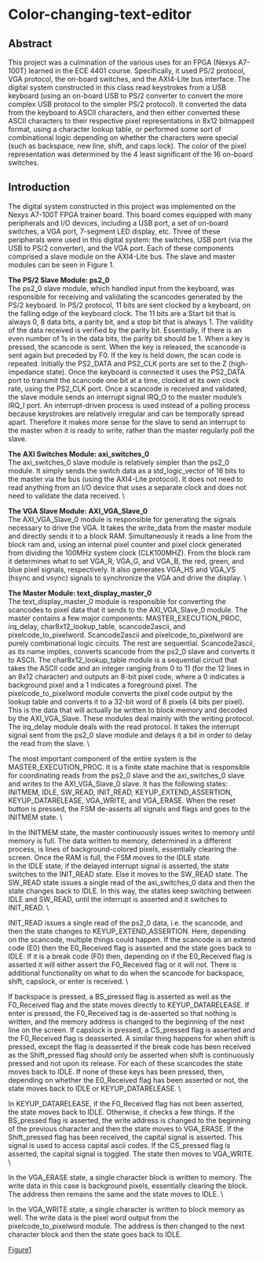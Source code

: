 # Color-changing-text-editor
## Abstract
This project was a culmination of the various uses for an FPGA (Nexys A7-100T) learned in the ECE 4401 course. 
Specifically, it used PS/2 protocol, VGA protocol, the on-board switches, and the AXI4-Lite bus interface. 
The digital system constructed in this class read keystrokes from a USB keyboard (using an on-board USB to PS/2 converter to convert 
the more complex USB protocol to the simpler PS/2 protocol). 
It converted the data from the keyboard to ASCII characters, and then either converted these ASCII characters 
to their respective pixel representations in 8x12 bitmapped format, using a character lookup table, or performed 
some sort of combinational logic depending on whether the characters were special (such as backspace, new line, shift, and caps lock). 
The color of the pixel representation was determined by the 4 least significant of the 16 on-board switches. 

## Introduction
The digital system constructed in this project was implemented on the Nexys A7-100T FPGA trainer board. 
This board comes equipped with many peripherals and I/O devices, including a USB port, a set of on-board switches, 
a VGA port, 7-segment LED display, etc. Three of these peripherals were used in this digital system: the switches, 
USB port (via the USB to PS/2 converter), and the VGA port. Each of these components comprised a slave module on the AXI4-Lite bus. 
The slave and master modules can be seen in Figure 1. 

**The PS/2 Slave Module: ps2_0**  \
The ps2_0 slave module, which handled input from the keyboard, was responsible for receiving and validating the scancodes generated by the PS/2 keyboard. 
In PS/2 protocol, 11 bits are sent clocked by a keyboard, on the falling edge of the keyboard clock. 
The 11 bits are a Start bit that is always 0, 8 data bits, a parity bit, and a stop bit that is always 1. 
The validity of the data received is verified by the parity bit. Essentially, if there is an even number of 1s in the data bits,
the parity bit should be 1. When a key is pressed, the scancode is sent. When the key is released, the scancode is sent again but preceded by F0. 
If the key is held down, the scan code is repeated. Initially the  PS2_DATA and PS2_CLK ports are set to the Z (high-impedance state). 
Once the keyboard is connected it uses the PS2_DATA port to transmit the scancode one bit at a time, clocked at its own clock rate, using the PS2_CLK port. 
Once a scancode is received and validated, the slave module sends an interrupt signal IRQ_O to the master module’s IRQ_I port. 
An interrupt-driven process is used instead of a polling process because keystrokes are relatively irregular and can be temporally spread apart. 
Therefore it makes more sense for the slave to send an interrupt to the master when it is ready to write, rather than the master regularly poll the slave. 

**The AXI Switches Module: axi_switches_0** \
The axi_switches_0 slave module is relatively simpler than the ps2_0 module. 
It simply sends the switch data as a std_logic_vector of 16 bits to the master via the bus (using the AXI4-Lite protocol). 
It does not need to read anything from an I/O device that uses a separate clock and does not need to validate the data received. \

**The VGA Slave Module: AXI_VGA_Slave_0** \
The AXI_VGA_Slave_0 module is responsible for generating the signals necessary to drive the VGA. 
It takes the write_data from the master module and directly sends it to a block RAM. 
Simultaneously it reads a line from the block ram and, using an internal pixel counter and pixel clock generated from dividing 
the 100MHz system clock (CLK100MHZ). From the block ram it determines what to set VGA_R, VGA_G, and VGA_B, the red, green, and blue pixel signals, respectively.
It also generates VGA_HS and VGA_VS (hsync and vsync) signals to synchronize the VGA and drive the display. \

**The Master Module: text_display_master_0** \
	The text_display_master_0 module is responsible for converting the scancodes to pixel data that it sends to the AXI_VGA_Slave_0 module. 
  The master contains a few major components: MASTER_EXECUTION_PROC, irq_delay, char8x12_lookup_table, scancode2ascii, and pixelcode_to_pixelword. 
	Scancode2ascii and pixelcode_to_pixelword are purely combinational logic circuits. The rest are sequential. Scancode2ascii, as its name implies, 
  converts scancode from the ps2_0 slave and converts it to ASCII. The char8x12_lookup_table module is a sequential circuit that takes the ASCII code and 
  an integer ranging from 0 to 11 (for the 12 lines in an 8x12 character) and outputs an 8-bit pixel code, where a 0 indicates a background pixel and a 1 
  indicates a foreground pixel. The pixelcode_to_pixelword module converts the pixel code output by the lookup table and converts it to a 32-bit word of
  8 pixels (4 bits per pixel). This is the data that will actually be written to block memory and decoded by the AXI_VGA_Slave. These modules deal mainly 
  with the writing protocol. The irq_delay module deals with the read protocol. It takes the interrupt signal sent from the ps2_0 slave module and delays 
  it a bit in order to delay the read from the slave. \
  
The most important component of the entire system is the MASTER_EXECUTION_PROC. It is a finite state machine that is responsible for coordinating reads 
  from the ps2_0 slave and the axi_switches_0 slave and writes to the AXI_VGA_Slave_0 slave. It has the following states: INITMEM, IDLE, SW_READ, INIT_READ, 
  KEYUP_EXTEND_ASSERTION, KEYUP_DATARELEASE, VGA_WRITE, and VGA_ERASE. When the reset button is pressed, the FSM de-asserts all signals and flags and goes to 
  the INITMEM state. \
  
In the INITMEM state, the master continuously issues writes to memory until memory is full. The data written to memory, determined in a different process, 
is lines of background-colored pixels, essentially clearing the screen. Once the RAM is full, the FSM moves to the IDLE state. \
In the IDLE state, if the delayed interrupt signal is asserted, the state switches to the INIT_READ state. Else it moves to the SW_READ state. The SW_READ 
state issues a single read of the axi_switches_0 data and then the state changes back to IDLE. In this way, the states keep switching between IDLE and SW_READ, 
until the interrupt is asserted and it switches to INIT_READ. \

INIT_READ issues a single read of the ps2_0 data, i.e. the scancode, and then the state changes to KEYUP_EXTEND_ASSERTION. Here, depending on the scancode, 
multiple things could happen. If the scancode is an extend code (E0) then the E0_Received flag is asserted and the state goes back to IDLE. 
If it is a break code (F0) then, depending on if the E0_Received flag is asserted it will either assert the F0_Received flag or it will not. 
There is additional functionality on what to do when the scancode for backspace, shift, capslock, or enter is received. \

If backspace is pressed, a BS_pressed flag is asserted as well as the F0_Received flag and the state moves directly to KEYUP_DATARELEASE. 
If enter is pressed, the F0_Received tag is de-asserted so that nothing is written, and the memory address is changed to the beginning of the next line on the screen. 
If capslock is pressed, a CS_pressed flag is asserted and the F0_Received flag is deasserted. A similar thing happens for when shift is pressed, except the flag is 
deasserted if the break code has been received as the Shift_pressed flag should only be asserted when shift is continuously pressed and not upon its release. 
For each of these scancodes the state moves back to IDLE. If none of these keys has been pressed, then, depending on whether the E0_Received flag has been asserted or not, 
the state moves back to IDLE or KEYUP_DATARELEASE. \

In KEYUP_DATARELEASE, if the F0_Received flag has not been asserted, the state moves back to IDLE. Otherwise, it checks a few things. 
If the BS_pressed flag is asserted, the write address is changed to the beginning of the previous character and then the state moves to VGA_ERASE. 
If the Shift_pressed flag has been received, the capital signal is asserted. This signal is used to access capital ascii codes.
If the CS_pressed flag is asserted, the capital signal is toggled. The state then moves to VGA_WRITE. \ 

In the VGA_ERASE state, a single character block is written to memory. The write data in this case is background pixels, essentially clearing the block. 
The address then remains the same and the state moves to IDLE.  \

In the VGA_WRITE state, a single character is written to block memory as well. The write data is the pixel word output from the pixelcode_to_pixelword module. 
The address is then changed to the next character block and then the state goes back to IDLE.

[Figure1](https://github.com/SidSuresh730/Color-changing-text-editor/blob/master/Final_Project/Figure1.png)

